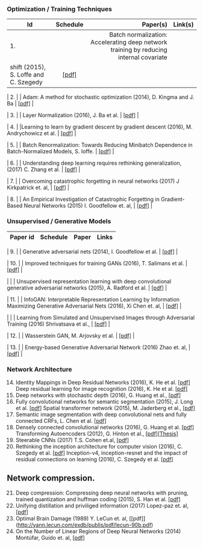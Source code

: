 ### Optimization / Training Techniques

| Id | Schedule | Paper(s) | Link(s) | 
| ---------|:--------:| -----:|------:|
| 1. |  | Batch normalization: Accelerating deep network training by reducing internal covariate 
shift (2015), S. Loffe and C. Szegedy | [[pdf]](http://arxiv.org/pdf/1502.03167) |

| 2. |  | Adam: A method for stochastic optimization (2014), D. Kingma and J. Ba |
[[pdf]](http://arxiv.org/pdf/1412.6980) |

| 3. |  | Layer Normalization (2016), J. Ba et al. | [[pdf]](https://arxiv.org/pdf/1607.06450v1.pdf) |

| 4. |  |Learning to learn by gradient descent by gradient descent (2016), M. Andrychowicz et al. |
 [[pdf]](http://arxiv.org/pdf/1606.04474v1) |

| 5. |  | Batch Renormalization: Towards Reducing Minibatch Dependence in Batch-Normalized Models,
 S. Ioffe. | [[pdf]](https://arxiv.org/abs/1702.03275) |

| 6. |  | Understanding deep learning requires rethinking generalization, (2017) C. Zhang et al. |
 [[pdf]](https://arxiv.org/pdf/1611.03530) |

| 7. |  | Overcoming catastrophic forgetting in neural networks (2017) J Kirkpatrick et. al, |
[[pdf]](https://arxiv.org/pdf/1612.00796.pdf) |

| 8. |  | An Empirical Investigation of Catastrophic Forgetting in Gradient-Based Neural Networks
 (2015) I. Goodfellow et. al, |  [[pdf]](https://arxiv.org/pdf/1312.6211.pdf) |


### Unsupervised / Generative Models
| Paper id | Schedule | Paper | Links | 
| ---------|:--------:| -----:|------:|

| 9. |  | Generative adversarial nets (2014), I. Goodfellow et al. | 
[[pdf]](http://papers.nips.cc/paper/5423-generative-adversarial-nets.pdf) |

| 10. |  | Improved techniques for training GANs (2016), T. Salimans et al. |
[[pdf]](http://papers.nips.cc/paper/6125-improved-techniques-for-training-gans.pdf) |

|     |  | Unsupervised representation learning with deep convolutional generative adversarial 
networks (2015), A. Radford et al. | [[pdf]](https://arxiv.org/pdf/1511.06434v2) |

| 11. |  | InfoGAN: Interpretable Representation Learning by Information Maximizing Generative
 Adversarial Nets (2016), Xi Chen et. al, | [[pdf]](https://arxiv.org/pdf/1606.03657.pdf) |

|     |  | Learning from Simulated and Unsupervised Images through Adversarial Training (2016)
 Shrivatsava et al., | [[pdf]](https://arxiv.org/pdf/1612.07828.pdf) |

| 12. |  | Wasserstein GAN, M. Arjovsky et al. | [[pdf]](https://arxiv.org/pdf/1701.07875v1) |

| 13. |  | Energy-based Generative Adversarial Network (2016) Zhao et. al, | 
[[pdf]](https://arxiv.org/pdf/1609.03126.pdf) |


### Network Architecture
14. Identity Mappings in Deep Residual Networks (2016), K. He et al. [[pdf]](https://arxiv.org/pdf/1603.05027v2.pdf)
    Deep residual learning for image recognition (2016), K. He et al. [[pdf]](http://arxiv.org/pdf/1512.03385)
15. Deep networks with stochastic depth (2016), G. Huang et al., [[pdf]](https://arxiv.org/pdf/1603.09382)
16. Fully convolutional networks for semantic segmentation (2015), J. Long et al. [[pdf]](http://www.cv-foundation.org/openaccess/content_cvpr_2015/papers/Long_Fully_Convolutional_Networks_2015_CVPR_paper.pdf) 
    Spatial transformer network (2015), M. Jaderberg et al., [[pdf]](http://papers.nips.cc/paper/5854-spatial-transformer-networks.pdf)
17. Semantic image segmentation with deep convolutional nets and fully connected CRFs, L. Chen et al. [[pdf]](https://arxiv.org/pdf/1412.7062)
18. Densely connected convolutional networks (2016), G. Huang et al. [[pdf]](https://arxiv.org/pdf/1608.06993v1)
    Transforming Autoencoders (2012), G. Hinton et al., [[pdf]](http://www.cs.toronto.edu/~fritz/absps/transauto6.pdf)[[Thesis]](http://www.sidaw.xyz/pubs/wang2011trans-thesis.pdf)
19. Steerable CNNs (2017) T.S. Cohen et.al, [[pdf]](https://openreview.net/pdf?id=rJQKYt5ll)
20. Rethinking the inception architecture for computer vision (2016), C. Szegedy et al. [[pdf]](http://www.cv-foundation.org/openaccess/content_cvpr_2016/papers/Szegedy_Rethinking_the_Inception_CVPR_2016_paper.pdf)
    Inception-v4, inception-resnet and the impact of residual connections on learning (2016), C. Szegedy et al. [[pdf]](http://arxiv.org/pdf/1602.07261)

## Network compression.
21. Deep compression: Compressing deep neural networks with pruning, trained quantization and huffman coding (2015), S. Han et al. [[pdf]](https://arxiv.org/pdf/1510.00149)
22. Unifying distillation and priviliged information (2017) Lopez-paz et. al, [[pdf]](http://leon.bottou.org/publications/pdf/iclr-2016.pdf)
23. Optimal Brain Damage (1989) Y. LeCun et. al, [[pdf]] (http://yann.lecun.com/exdb/publis/pdf/lecun-90b.pdf)
24. On the Number of Linear Regions of Deep Neural Networks (2014) Montúfar, Guido et. al, [[pdf]](https://arxiv.org/pdf/1402.1869v2.pdf)
